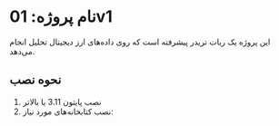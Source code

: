 # نام پروژه: 01v1

این پروژه یک ربات تریدر پیشرفته است که روی داده‌های ارز دیجیتال تحلیل انجام می‌دهد.

## نحوه نصب

1. نصب پایتون 3.11 یا بالاتر  
2. نصب کتابخانه‌های مورد نیاز:
